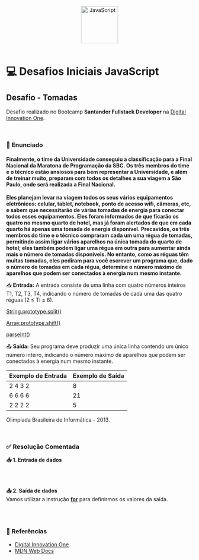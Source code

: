 <div align="center">
  <img alt="JavaScript" height="100" src="https://raw.githubusercontent.com/FortAwesome/Font-Awesome/6.x/svgs/brands/js-square.svg">
</div>

<br>

# 💻 Desafios Iniciais JavaScript

## Desafio - Tomadas
Desafio realizado no Bootcamp **Santander Fullstack Developer** na [Digital Innovation One](https://www.dio.me/).

<br>

### 📝 **Enunciado**
#### **Finalmente, o time da Universidade conseguiu a classificação para a Final Nacional da Maratona de Programação da SBC. Os três membros do time e o técnico estão ansiosos para bem representar a Universidade, e além de treinar muito, preparam com todos os detalhes a sua viagem a São Paulo, onde será realizada a Final Nacional.**
**Eles planejam levar na viagem todos os seus vários equipamentos eletrônicos: celular, tablet, notebook, ponto de acesso wifi, câmeras, etc, e sabem que necessitarão de várias tomadas de energia para conectar todos esses equipamentos. Eles foram informados de que ficarão os quatro no mesmo quarto de hotel, mas já foram alertados de que em cada quarto há apenas uma tomada de energia disponível.**
**Precavidos, os três membros do time e o técnico compraram cada um uma régua de tomadas, permitindo assim ligar vários aparelhos na única tomada do quarto de hotel; eles também podem ligar uma régua em outra para aumentar ainda mais o número de tomadas disponíveis. No entanto, como as réguas têm muitas tomadas, eles pediram para você escrever um programa que, dado o número de tomadas em cada régua, determine o número máximo de aparelhos que podem ser conectados à energia num mesmo instante.**

📥 **Entrada:** A entrada consiste de uma linha com quatro números inteiros T1, T2, T3, T4, indicando o número de tomadas de cada uma das quatro réguas (2 ≤ Ti ≤ 6).

[String.prototype.split()](https://developer.mozilla.org/pt-BR/docs/Web/JavaScript/Reference/Global_Objects/String/split)

[Array.prototype.shift()](https://developer.mozilla.org/pt-BR/docs/Web/JavaScript/Reference/Global_Objects/Array/shift)

[parseInt()](https://developer.mozilla.org/pt-BR/docs/Web/JavaScript/Reference/Global_Objects/parseInt)

📤 **Saída:** Seu programa deve produzir uma única linha contendo um único número inteiro, indicando o número máximo de aparelhos que podem ser conectados à energia num mesmo instante.

Exemplo de Entrada          | Exemplo de Saída
--------------------------- | ---------------------------
2 4 3 2                     | 8
6 6 6 6 ͏ ͏ ͏ ͏                 | 21
2 2 2 2 ͏ ͏ ͏ ͏                 | 5


Olimpíada Brasileira de Informática - 2013.

<br>

### ✅ **Resolução Comentada**

**📥 1. Entrada de dados**<br>

```javascript

```

<br>

**📤 2. Saída de dados**<br>
 Vamos utilizar a instrução [**for**](https://developer.mozilla.org/pt-BR/docs/Web/JavaScript/Reference/Statements/for) para definirmos os valores da saída.
 <br>

```javascript

```

<br>

### 🔎 **Referências**
- [Digital Innovation One](https://www.dio.me/)
- [MDN Web Docs](https://developer.mozilla.org/pt-BR/)

<br>
